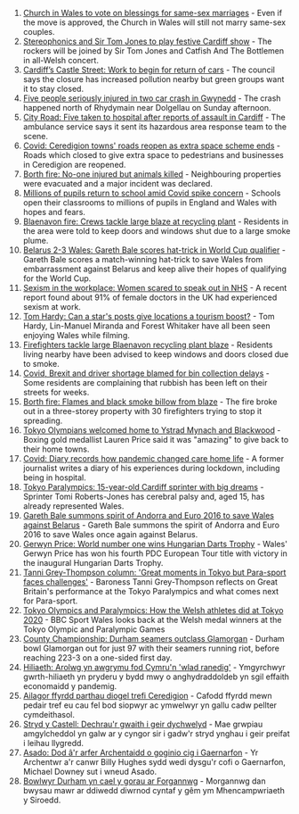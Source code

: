 1. [Church in Wales to vote on blessings for same-sex marriages](https://www.bbc.co.uk/news/uk-wales-58427926?at_medium=RSS&at_campaign=KARANGA) - Even if the move is approved, the Church in Wales will still not marry same-sex couples.
2. [Stereophonics and Sir Tom Jones to play festive Cardiff show](https://www.bbc.co.uk/news/uk-wales-58459802?at_medium=RSS&at_campaign=KARANGA) - The rockers will be joined by Sir Tom Jones and Catfish And The Bottlemen in all-Welsh concert.
3. [Cardiff’s Castle Street: Work to begin for return of cars](https://www.bbc.co.uk/news/uk-wales-58424596?at_medium=RSS&at_campaign=KARANGA) - The council says the closure has increased pollution nearby but green groups want it to stay closed.
4. [Five people seriously injured in two car crash in Gwynedd](https://www.bbc.co.uk/news/uk-wales-58459800?at_medium=RSS&at_campaign=KARANGA) - The crash happened north of Rhydymain near Dolgellau on Sunday afternoon.
5. [City Road: Five taken to hospital after reports of assault in Cardiff](https://www.bbc.co.uk/news/uk-wales-58457143?at_medium=RSS&at_campaign=KARANGA) - The ambulance service says it sent its hazardous area response team to the scene.
6. [Covid: Ceredigion towns' roads reopen as extra space scheme ends](https://www.bbc.co.uk/news/uk-wales-58427927?at_medium=RSS&at_campaign=KARANGA) - Roads which closed to give extra space to pedestrians and businesses in Ceredigion are reopened.
7. [Borth fire: No-one injured but animals killed](https://www.bbc.co.uk/news/uk-wales-58456296?at_medium=RSS&at_campaign=KARANGA) - Neighbouring properties were evacuated and a major incident was declared.
8. [Millions of pupils return to school amid Covid spike concern](https://www.bbc.co.uk/news/education-58419277?at_medium=RSS&at_campaign=KARANGA) - Schools open their classrooms to millions of pupils in England and Wales with hopes and fears.
9. [Blaenavon fire: Crews tackle large blaze at recycling plant](https://www.bbc.co.uk/news/uk-wales-58453650?at_medium=RSS&at_campaign=KARANGA) - Residents in the area were told to keep doors and windows shut due to a large smoke plume.
10. [Belarus 2-3 Wales: Gareth Bale scores hat-trick in World Cup qualifier](https://www.bbc.co.uk/sport/football/58372987?at_medium=RSS&at_campaign=KARANGA) - Gareth Bale scores a match-winning hat-trick to save Wales from embarrassment against Belarus and keep alive their hopes of qualifying for the World Cup.
11. [Sexism in the workplace: Women scared to speak out in NHS](https://www.bbc.co.uk/news/uk-wales-58408550?at_medium=RSS&at_campaign=KARANGA) - A recent report found about 91% of female doctors in the UK had experienced sexism at work.
12. [Tom Hardy: Can a star's posts give locations a tourism boost?](https://www.bbc.co.uk/news/uk-wales-58409878?at_medium=RSS&at_campaign=KARANGA) - Tom Hardy, Lin-Manuel Miranda and Forest Whitaker have all been seen enjoying Wales while filming.
13. [Firefighters tackle large Blaenavon recycling plant blaze](https://www.bbc.co.uk/news/uk-wales-58454122?at_medium=RSS&at_campaign=KARANGA) - Residents living nearby have been advised to keep windows and doors closed due to smoke.
14. [Covid, Brexit and driver shortage blamed for bin collection delays](https://www.bbc.co.uk/news/uk-wales-58440236?at_medium=RSS&at_campaign=KARANGA) - Some residents are complaining that rubbish has been left on their streets for weeks.
15. [Borth fire: Flames and black smoke billow from blaze](https://www.bbc.co.uk/news/uk-wales-58439504?at_medium=RSS&at_campaign=KARANGA) - The fire broke out in a three-storey property with 30 firefighters trying to stop it spreading.
16. [Tokyo Olympians welcomed home to Ystrad Mynach and Blackwood](https://www.bbc.co.uk/news/uk-wales-58442009?at_medium=RSS&at_campaign=KARANGA) - Boxing gold medallist Lauren Price said it was "amazing" to give back to their home towns.
17. [Covid: Diary records how pandemic changed care home life](https://www.bbc.co.uk/news/uk-wales-58429748?at_medium=RSS&at_campaign=KARANGA) - A former journalist writes a diary of his experiences during lockdown, including being in hospital.
18. [Tokyo Paralympics: 15-year-old Cardiff sprinter with big dreams](https://www.bbc.co.uk/news/uk-wales-58421065?at_medium=RSS&at_campaign=KARANGA) - Sprinter Tomi Roberts-Jones has cerebral palsy and, aged 15, has already represented Wales.
19. [Gareth Bale summons spirit of Andorra and Euro 2016 to save Wales against Belarus](https://www.bbc.co.uk/sport/football/58457163?at_medium=RSS&at_campaign=KARANGA) - Gareth Bale summons the spirit of Andorra and Euro 2016 to save Wales once again against Belarus.
20. [Gerwyn Price: World number one wins Hungarian Darts Trophy](https://www.bbc.co.uk/sport/darts/58446224?at_medium=RSS&at_campaign=KARANGA) - Wales' Gerwyn Price has won his fourth PDC European Tour title with victory in the inaugural Hungarian Darts Trophy.
21. [Tanni Grey-Thompson column: 'Great moments in Tokyo but Para-sport faces challenges'](https://www.bbc.co.uk/sport/disability-sport/58454896?at_medium=RSS&at_campaign=KARANGA) - Baroness Tanni Grey-Thompson reflects on Great Britain's performance at the Tokyo Paralympics and what comes next for Para-sport.
22. [Tokyo Olympics and Paralympics: How the Welsh athletes did at Tokyo 2020](https://www.bbc.co.uk/sport/wales/58454755?at_medium=RSS&at_campaign=KARANGA) - BBC Sport Wales looks back at the Welsh medal winners at the Tokyo Olympic and Paralympic Games
23. [County Championship: Durham seamers outclass Glamorgan](https://www.bbc.co.uk/sport/cricket/58456626?at_medium=RSS&at_campaign=KARANGA) - Durham bowl Glamorgan out for just 97 with their seamers running riot, before reaching 223-3 on a one-sided first day.
24. [Hiliaeth: Arolwg yn awgrymu fod Cymru'n 'wlad ranedig'](https://www.bbc.co.uk/newyddion/58425537?at_medium=RSS&at_campaign=KARANGA) - Ymgyrchwyr gwrth-hiliaeth yn pryderu y bydd mwy o anghydraddoldeb yn sgil effaith economaidd y pandemig.
25. [Ailagor ffyrdd parthau diogel trefi Ceredigion](https://www.bbc.co.uk/newyddion/58457625?at_medium=RSS&at_campaign=KARANGA) - Cafodd ffyrdd mewn pedair tref eu cau fel bod siopwyr ac ymwelwyr yn gallu cadw pellter cymdeithasol.
26. [Stryd y Castell: Dechrau'r gwaith i geir dychwelyd](https://www.bbc.co.uk/newyddion/58458172?at_medium=RSS&at_campaign=KARANGA) - Mae grwpiau amgylcheddol yn galw ar y cyngor sir i gadw'r stryd ynghau i geir preifat i leihau llygredd.
27. [Asado: Dod â'r arfer Archentaidd o goginio cig i Gaernarfon](https://www.bbc.co.uk/newyddion/58436632?at_medium=RSS&at_campaign=KARANGA) - Yr Archentwr a'r canwr Billy Hughes sydd wedi dysgu'r cofi o Gaernarfon, Michael Downey sut i wneud Asado.
28. [Bowlwyr Durham yn cael y gorau ar Forgannwg](https://www.bbc.co.uk/newyddion/58457626?at_medium=RSS&at_campaign=KARANGA) - Morgannwg dan bwysau mawr ar ddiwedd diwrnod cyntaf y gêm ym Mhencampwriaeth y Siroedd.
